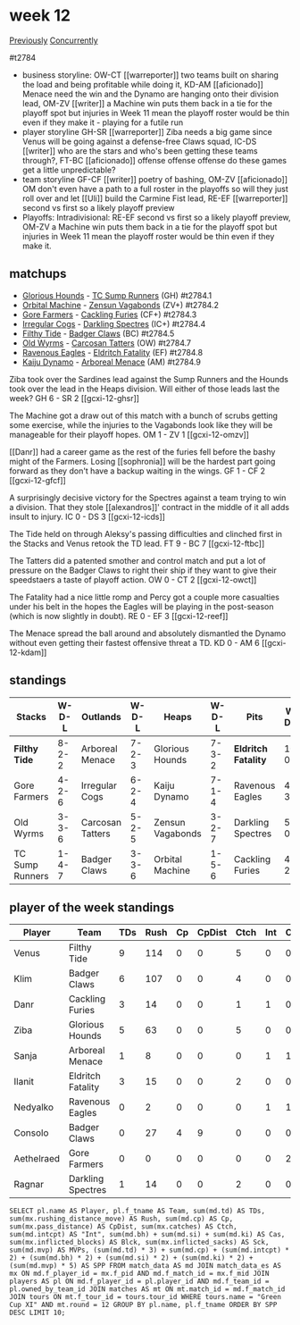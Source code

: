 # week 12

[Previously](week11)
[Concurrently](../ogiii/week07)

#t2784

* business storyline: OW-CT [[warreporter]] two teams built on sharing the load and being profitable while doing it, KD-AM [[aficionado]] Menace need the win and the Dynamo are hanging onto their division lead, OM-ZV [[writer]] a Machine win puts them back in a tie for the playoff spot but injuries in Week 11 mean the playoff roster would be thin even if they make it - playing for a futile run
* player storyline  GH-SR [[warreporter]] Ziba needs a big game since Venus will be going against a defense-free Claws squad, IC-DS [[writer]] who are the stars and who's been getting these teams through?, FT-BC [[aficionado]] offense offense offense do these games get a little unpredictable?
* team storyline GF-CF [[writer]] poetry of bashing, OM-ZV [[aficionado]] OM don't even have a path to a full roster in the playoffs so will they just roll over and let [[Uli]] build the Carmine Fist lead, RE-EF [[warreporter]] second vs first so a likely playoff preview
* Playoffs: Intradivisional: RE-EF second vs first so a likely playoff preview, OM-ZV a Machine win puts them back in a tie for the playoff spot but injuries in Week 11 mean the playoff roster would be thin even if they make it. 


## matchups

* [Glorious Hounds](../../teams/glorioushounds) - [TC Sump Runners](../../teams/sumprunners) (GH) #t2784.1
* [Orbital Machine](../../teams/orbitalmachine) - [Zensun Vagabonds](../../teams/zensunvagabonds) (ZV+) #t2784.2
* [Gore Farmers](../../teams/gorefarmers) - [Cackling Furies](../../teams/cacklingfuries) (CF+) #t2784.3
* [Irregular Cogs](../../teams/irregularcogs) - [Darkling Spectres](../../teams/darklingspectres) (IC+) #t2784.4
* [Filthy Tide](../../teams/filthytide) - [Badger Claws](../../teams/badgerclaws) (BC) #t2784.5
* [Old Wyrms](../../teams/oldwyrms) - [Carcosan Tatters](../../teams/carcosantatters) (OW) #t2784.7
* [Ravenous Eagles](../../teams/ravenouseagles) - [Eldritch Fatality](../../teams/eldritchfatality) (EF) #t2784.8
* [Kaiju Dynamo](../../teams/kaijudynamo) - [Arboreal Menace](../../teams/arborealmenace) (AM) #t2784.9

Ziba took over the Sardines lead against the Sump Runners and the Hounds took over the lead in the Heaps division. Will either of those leads last the week? GH 6 - SR 2 [[gcxi-12-ghsr]]

The Machine got a draw out of this match with a bunch of scrubs getting some exercise, while the injuries to the Vagabonds look like they will be manageable for their playoff hopes. OM 1 - ZV 1 [[gcxi-12-omzv]]

[[Danr]] had a career game as the rest of the furies fell before the bashy might of the Farmers. Losing [[sophronia]] will be the hardest part going forward as they don't have a backup waiting in the wings. GF 1 - CF 2 [[gcxi-12-gfcf]]

A surprisingly decisive victory for the Spectres against a team trying to win a division. That they stole [[alexandros]]' contract in the middle of it all adds insult to injury. IC 0 - DS 3 [[gcxi-12-icds]]

The Tide held on through Aleksy's passing difficulties and clinched first in the Stacks and Venus retook the TD lead. FT 9 - BC 7 [[gcxi-12-ftbc]]

The Tatters did a patented smother and control match and put a lot of pressure on the Badger Claws to right their ship if they want to give their speedstaers a taste of playoff action. OW 0 - CT 2 [[gcxi-12-owct]]

The Fatality had a nice little romp and Percy got a couple more casualties under his belt in the hopes the Eagles will be playing in the post-season (which is now slightly in doubt). RE 0 - EF 3 [[gcxi-12-reef]]

The Menace spread the ball around and absolutely dismantled the Dynamo without even getting their fastest offensive threat a TD. KD 0 - AM 6 [[gcxi-12-kdam]]

## standings

| Stacks | W-D-L | Outlands | W-D-L | Heaps | W-D-L | Pits | W-D-L |
|-------|-----|--|--|------|------|--|--|
| **Filthy Tide** | 8-2-2 | Arboreal Menace | 7-2-3 | Glorious Hounds | 7-3-2 | **Eldritch Fatality** | 10-0-2 |
| Gore Farmers | 4-2-6 | Irregular Cogs | 6-2-4 | Kaiju Dynamo | 7-1-4 | Ravenous Eagles | 4-3-5 |
| Old Wyrms | 3-3-6 | Carcosan Tatters | 5-2-5 | Zensun Vagabonds | 3-2-7 | Darkling Spectres | 5-0-7 |
| TC Sump Runners | 1-4-7 | Badger Claws | 3-3-6 | Orbital Machine | 1-5-6 | Cackling Furies | 4-2-6 |


## player of the week standings

| Player    | Team              | TDs  | Rush | Cp   | CpDist | Ctch | Int  | Cas  | Blck | Sck  | MVP  | SPP  |
|-----------|-------------------|------|------|------|--------|------|------|------|------|------|------|------|
| Venus      | Filthy Tide       |    9 |  114 |    0 |      0 |    5 |    0 |    0 |    0 |    0 |    0 |   27 |
| Klim       | Badger Claws      |    6 |  107 |    0 |      0 |    4 |    0 |    0 |    0 |    0 |    0 |   18 |
| Danr       | Cackling Furies   |    3 |   14 |    0 |      0 |    1 |    1 |    0 |    4 |    0 |    1 |   16 |
| Ziba       | Glorious Hounds   |    5 |   63 |    0 |      0 |    5 |    0 |    0 |    1 |    0 |    0 |   15 |
| Sanja      | Arboreal Menace   |    1 |    8 |    0 |      0 |    0 |    1 |    1 |    9 |    0 |    1 |   12 |
| Ilanit     | Eldritch Fatality |    3 |   15 |    0 |      0 |    2 |    0 |    0 |    0 |    0 |    0 |    9 |
| Nedyalko   | Ravenous Eagles   |    0 |    2 |    0 |      0 |    0 |    1 |    1 |    3 |    0 |    1 |    9 |
| Consolo    | Badger Claws      |    0 |   27 |    4 |      9 |    0 |    0 |    0 |    1 |    0 |    1 |    9 |
| Aethelraed | Gore Farmers      |    0 |    0 |    0 |      0 |    0 |    0 |    2 |    7 |    3 |    1 |    9 |
| Ragnar     | Darkling Spectres |    1 |   14 |    0 |      0 |    2 |    0 |    0 |    1 |    0 |    1 |    8 |


```
SELECT pl.name AS Player, pl.f_tname AS Team, sum(md.td) AS TDs, sum(mx.rushing_distance_move) AS Rush, sum(md.cp) AS Cp,	sum(mx.pass_distance) AS CpDist, sum(mx.catches) AS Ctch, sum(md.intcpt) AS "Int", sum(md.bh) + sum(md.si) + sum(md.ki) AS Cas, sum(mx.inflicted_blocks) AS Blck, sum(mx.inflicted_sacks) AS Sck, sum(md.mvp) AS MVPs, (sum(md.td) * 3) + sum(md.cp) + (sum(md.intcpt) * 2) + (sum(md.bh) * 2) + (sum(md.si) * 2) + (sum(md.ki) * 2) + (sum(md.mvp) * 5) AS SPP FROM match_data AS md JOIN match_data_es AS mx ON md.f_player_id = mx.f_pid AND md.f_match_id = mx.f_mid JOIN players AS pl ON md.f_player_id = pl.player_id AND md.f_team_id = pl.owned_by_team_id JOIN matches AS mt ON mt.match_id = md.f_match_id JOIN tours ON mt.f_tour_id = tours.tour_id WHERE tours.name = "Green Cup XI" AND mt.round = 12 GROUP BY pl.name, pl.f_tname ORDER BY SPP DESC LIMIT 10;
```
